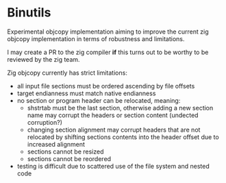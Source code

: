 # Binutils

Experimental objcopy implementation aiming to improve the current zig objcopy implementation in terms of robustness and limitations.

I may create a PR to the zig compiler **if** this turns out to be worthy to be reviewed by the zig team.

Zig objcopy currently has strict limitations:

* all input file sections must be ordered ascending by file offsets
* target endianness must match native endianness
* no section or program header can be relocated, meaning:
    * shstrtab must be the last section, otherwise adding a new section name may corrupt the headers or section content (undected corruption?)
    * changing section alignment may corrupt headers that are not relocated by shifting sections contents into the header offset due to increased alignment
    * sections cannot be resized
    * sections cannot be reordered
* testing is difficult due to scattered use of the file system and nested code


